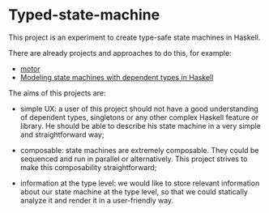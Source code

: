 # Typed-state-machine

This project is an experiment to create type-safe state machines in Haskell.

There are already projects and approaches to do this, for example:

- [motor](https://hackage.haskell.org/package/motor)
- [Modeling state machines with dependent types in Haskell](https://www.poberezkin.com/posts/2020-06-29-modeling-state-machine-dependent-types-haskell-1.html)

The aims of this projects are:

- simple UX: a user of this project should not have a good understanding of dependent types, singletons or any other complex Haskell feature or library. He should be able to describe his state machine in a very simple and straightforward way;

- composable: state machines are extremely composable. They could be sequenced and run in parallel or alternatively. This project strives to make this composability straightforward;

- information at the type level: we would like to store relevant information about our state machine at the type level, so that we could statically analyze it and render it in a user-friendly way.
